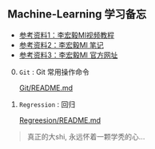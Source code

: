 ## Machine-Learning 学习备忘

* [参考资料1：李宏毅Ml视频教程](https://www.bilibili.com/video/BV1JE411g7XF?p=2)
* [参考资料2：李宏毅Ml 笔记](https://github.com/Sakura-gh/ML-notes)
* [参考资料3：李宏毅Ml 官方网址](http://speech.ee.ntu.edu.tw/~tlkagk/courses_ML20.html)


0. `Git` : Git 常用操作命令

    [Git/README.md](Git/README.md)
1. `Regression` :  回归

    [Regreesion/README.md](Regreesion/README.md)



 > 真正的大shi, 永远怀着一颗学秃的心...